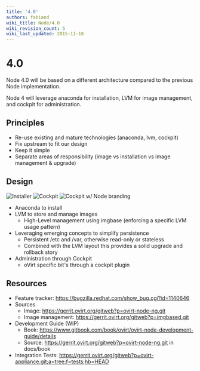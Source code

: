 ```yaml
---
title: '4.0'
authors: fabiand
wiki_title: Node/4.0
wiki_revision_count: 5
wiki_last_updated: 2015-11-18
---
```


# 4.0

Node 4.0 will be based on a different architecture compared to the previous Node implementation.

Node 4 will leverage anaconda for installation, LVM for image management, and cockpit for administration.

## Principles

*   Re-use existing and mature technologies (anaconda, lvm, cockpit)
*   Fix upstream to fit our design
*   Keep it simple
*   Separate areas of responsibility (image vs installation vs image management & upgrade)

## Design

![Installer](Inst-welcome.png "fig:Installer") ![Cockpit](Screenshot-storage.png "fig:Cockpit") ![Cockpit w/ Node branding](cockpit-node.png "fig:Cockpit w/ Node branding")

*   Anaconda to install
*   LVM to store and manage images
    -   High-Level management using imgbase (enforcing a specific LVM usage pattern)
*   Leveraging emerging concepts to simplify persistence
    -   Persistent /etc and /var, otherwise read-only or stateless
    -   Combined with the LVM layout this provides a solid upgrade and rollback story
*   Administration through Cockpit
    -   oVirt specific bit's through a cockpit plugin

## Resources

*   Feature tracker: <https://bugzilla.redhat.com/show_bug.cgi?id=1140646>
*   Sources
    -   Image: <https://gerrit.ovirt.org/gitweb?p=ovirt-node-ng.git>
    -   Image management: <https://gerrit.ovirt.org/gitweb?p=imgbased.git>
*   Development Guide (WIP)
    -   Book: <https://www.gitbook.com/book/ovirt/ovirt-node-development-guide/details>
    -   Source: <https://gerrit.ovirt.org/gitweb?p=ovirt-node-ng.git> in docs/book
*   Integration Tests: <https://gerrit.ovirt.org/gitweb?p=ovirt-appliance.git;a=tree;f=tests;hb=HEAD>
